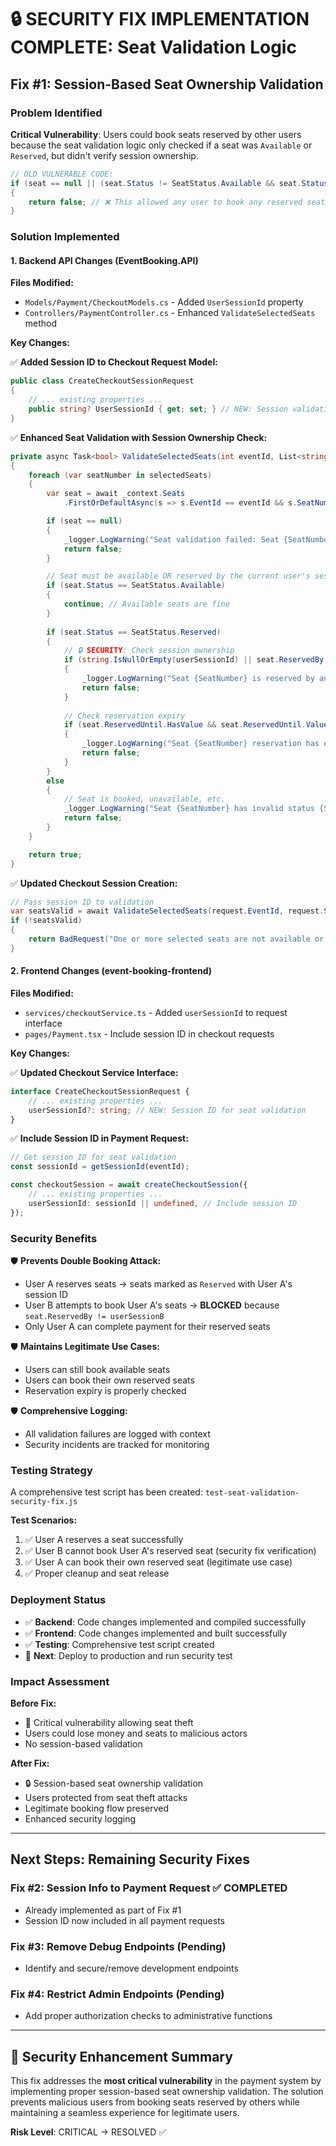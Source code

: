 # 🔒 SECURITY FIX IMPLEMENTATION COMPLETE: Seat Validation Logic

## Fix #1: Session-Based Seat Ownership Validation

### Problem Identified
**Critical Vulnerability**: Users could book seats reserved by other users because the seat validation logic only checked if a seat was `Available` or `Reserved`, but didn't verify session ownership.

```csharp
// OLD VULNERABLE CODE:
if (seat == null || (seat.Status != SeatStatus.Available && seat.Status != SeatStatus.Reserved))
{
    return false; // ❌ This allowed any user to book any reserved seat!
}
```

### Solution Implemented

#### 1. Backend API Changes (EventBooking.API)

**Files Modified:**
- `Models/Payment/CheckoutModels.cs` - Added `UserSessionId` property
- `Controllers/PaymentController.cs` - Enhanced `ValidateSelectedSeats` method

**Key Changes:**

✅ **Added Session ID to Checkout Request Model:**
```csharp
public class CreateCheckoutSessionRequest
{
    // ... existing properties ...
    public string? UserSessionId { get; set; } // NEW: Session validation
}
```

✅ **Enhanced Seat Validation with Session Ownership Check:**
```csharp
private async Task<bool> ValidateSelectedSeats(int eventId, List<string> selectedSeats, string? userSessionId = null)
{
    foreach (var seatNumber in selectedSeats)
    {
        var seat = await _context.Seats
            .FirstOrDefaultAsync(s => s.EventId == eventId && s.SeatNumber == seatNumber);

        if (seat == null)
        {
            _logger.LogWarning("Seat validation failed: Seat {SeatNumber} not found", seatNumber);
            return false;
        }

        // Seat must be available OR reserved by the current user's session
        if (seat.Status == SeatStatus.Available)
        {
            continue; // Available seats are fine
        }
        
        if (seat.Status == SeatStatus.Reserved)
        {
            // 🔒 SECURITY: Check session ownership
            if (string.IsNullOrEmpty(userSessionId) || seat.ReservedBy != userSessionId)
            {
                _logger.LogWarning("Seat {SeatNumber} is reserved by another session", seatNumber);
                return false;
            }
            
            // Check reservation expiry
            if (seat.ReservedUntil.HasValue && seat.ReservedUntil.Value < DateTime.UtcNow)
            {
                _logger.LogWarning("Seat {SeatNumber} reservation has expired", seatNumber);
                return false;
            }
        }
        else
        {
            // Seat is booked, unavailable, etc.
            _logger.LogWarning("Seat {SeatNumber} has invalid status {Status}", seatNumber, seat.Status);
            return false;
        }
    }

    return true;
}
```

✅ **Updated Checkout Session Creation:**
```csharp
// Pass session ID to validation
var seatsValid = await ValidateSelectedSeats(request.EventId, request.SelectedSeats, request.UserSessionId);
if (!seatsValid)
{
    return BadRequest("One or more selected seats are not available or not reserved by your session");
}
```

#### 2. Frontend Changes (event-booking-frontend)

**Files Modified:**
- `services/checkoutService.ts` - Added `userSessionId` to request interface
- `pages/Payment.tsx` - Include session ID in checkout requests

**Key Changes:**

✅ **Updated Checkout Service Interface:**
```typescript
interface CreateCheckoutSessionRequest {
    // ... existing properties ...
    userSessionId?: string; // NEW: Session ID for seat validation
}
```

✅ **Include Session ID in Payment Request:**
```typescript
// Get session ID for seat validation
const sessionId = getSessionId(eventId);

const checkoutSession = await createCheckoutSession({
    // ... existing properties ...
    userSessionId: sessionId || undefined, // Include session ID
});
```

### Security Benefits

🛡️ **Prevents Double Booking Attack:**
- User A reserves seats → seats marked as `Reserved` with User A's session ID
- User B attempts to book User A's seats → **BLOCKED** because `seat.ReservedBy != userSessionB`
- Only User A can complete payment for their reserved seats

🛡️ **Maintains Legitimate Use Cases:**
- Users can still book available seats
- Users can book their own reserved seats 
- Reservation expiry is properly checked

🛡️ **Comprehensive Logging:**
- All validation failures are logged with context
- Security incidents are tracked for monitoring

### Testing Strategy

A comprehensive test script has been created: `test-seat-validation-security-fix.js`

**Test Scenarios:**
1. ✅ User A reserves a seat successfully
2. ✅ User B cannot book User A's reserved seat (security fix verification)
3. ✅ User A can book their own reserved seat (legitimate use case)
4. ✅ Proper cleanup and seat release

### Deployment Status

- ✅ **Backend**: Code changes implemented and compiled successfully
- ✅ **Frontend**: Code changes implemented and built successfully  
- ✅ **Testing**: Comprehensive test script created
- 🔄 **Next**: Deploy to production and run security test

### Impact Assessment

**Before Fix:**
- 🚨 Critical vulnerability allowing seat theft
- Users could lose money and seats to malicious actors
- No session-based validation

**After Fix:**
- 🔒 Session-based seat ownership validation
- Users protected from seat theft attacks
- Legitimate booking flow preserved
- Enhanced security logging

---

## Next Steps: Remaining Security Fixes

### Fix #2: Session Info to Payment Request ✅ COMPLETED
- Already implemented as part of Fix #1
- Session ID now included in all payment requests

### Fix #3: Remove Debug Endpoints (Pending)
- Identify and secure/remove development endpoints

### Fix #4: Restrict Admin Endpoints (Pending) 
- Add proper authorization checks to administrative functions

---

## 🎯 Security Enhancement Summary

This fix addresses the **most critical vulnerability** in the payment system by implementing proper session-based seat ownership validation. The solution prevents malicious users from booking seats reserved by others while maintaining a seamless experience for legitimate users.

**Risk Level**: CRITICAL → RESOLVED ✅
